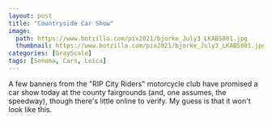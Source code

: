 ```yaml
---
layout: post
title: "Countryside Car Show"
image:
  path: https://www.botzilla.com/pix2021/bjorke_July3_LKAB5801.jpg
  thumbnail: https://www.botzilla.com/pix2021/bjorke_July3_LKAB5801.jpg
categories: [GrayScale]
tags: [Sonoma, Cars, Leica]
---
```



A few banners from the "RIP City Riders" motorcycle club have promised a car show today at the county fairgrounds (and, one assumes, the speedway), though there's little online to verify. My guess is that it won't look like this.



